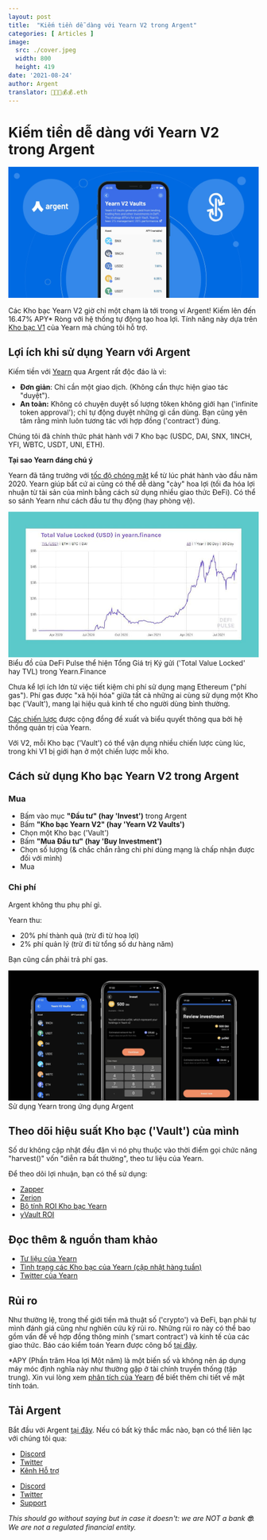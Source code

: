 ```yaml
---
layout: post
title:  "Kiếm tiền dễ dàng với Yearn V2 trong Argent"
categories: [ Articles ]
image:
  src: ./cover.jpeg
  width: 800
  height: 419
date: '2021-08-24'
author: Argent
translator: 🤖💵💵💰💰.eth
---
```


# Kiếm tiền dễ dàng với Yearn V2 trong Argent
![](Image1.jpg?w=2064&h=1080)

Các Kho bạc Yearn V2 giờ chỉ một chạm là tới trong ví Argent! Kiếm lên đến 16.47% APY\* Ròng với hệ thống tự động tạo hoa lợi. Tính năng này dựa trên [Kho bạc V1](https://www.argent.xyz/blog/yearn-vaults-in-argent/) của Yearn mà chúng tôi hỗ trợ.

## **Lợi ích khi sử dụng Yearn với Argent**

Kiếm tiền với [Yearn](https://yearn.finance/vaults) qua Argent rất độc đáo là vì:

* **Đơn giản**: Chỉ cần một giao dịch. (Không cần thực hiện giao tác "duyệt").
* **An toàn:** Không có chuyện duyệt số lượng tôken không giới hạn ('infinite token approval'); chỉ tự động duyệt những gì cần dùng. Bạn cũng yên tâm rằng mình luôn tương tác với hợp đồng ('contract') đúng.

Chúng tôi đã chính thức phát hành với 7 Kho bạc (USDC, DAI, SNX, 1INCH, YFI, WBTC, USDT, UNI, ETH).

**Tại sao Yearn đáng chú ý**

Yearn đã tăng trưởng với [tốc độ chóng mặt](https://defipulse.com/yearn.finance) kể từ lúc phát hành vào đầu năm 2020. Yearn giúp bất cứ ai cũng có thể dễ dàng "cày" hoa lợi (tối đa hóa lợi nhuận từ tài sản của mình bằng cách sử dụng nhiều giao thức ĐeFi). Có thể so sánh Yearn như cách đầu tư thụ động (hay phòng vệ).

![](Image2.jpg?w=944&h=549)
Biểu đồ của DeFi Pulse thể hiện Tổng Giá trị Ký gửi ('Total Value Locked' hay TVL) trong Yearn.Finance

Chưa kể lợi ích lớn từ việc tiết kiệm chi phí sử dụng mạng Ethereum ("phí gas"). Phí gas được "xã hội hóa" giữa tất cả những ai cùng sử dụng một Kho bạc ('Vault'), mang lại hiệu quả kinh tế cho người dùng bình thường.

[Các chiến lược](https://medium.com/yearn-state-of-the-vaults/the-vaults-at-yearn-9237905ffed3) được cộng đồng đề xuất và biểu quyết thông qua bởi hệ thống quản trị của Yearn.

Với V2, mỗi Kho bạc ('Vault') có thể vận dụng nhiều chiến lược cùng lúc, trong khi V1 bị giới hạn ở một chiến lược mỗi kho.

## **Cách sử dụng Kho bạc Yearn V2 trong Argent**

### **Mua**

* Bấm vào mục **"Đầu tư" (hay 'Invest')** trong Argent
* Bấm **"Kho bạc Yearn V2" (hay 'Yearn V2 Vaults')**
* Chọn một Kho bạc ('Vault')
* Bấm **"Mua Đầu tư" (hay 'Buy Investment')**
* Chọn số lượng (& chắc chắn rằng chi phí dùng mạng là chấp nhận được đối với mình)
* Mua

### **Chi phí**

Argent không thu phụ phí gì.

Yearn thu:

* 20% phí thành quả (trừ đi từ hoa lợi)
* 2% phí quản lý (trừ đi từ tổng số dư hàng năm)

Bạn cũng cần phải trả phí gas.

![](Image3.jpg?w=2500&h=1300)
Sử dụng Yearn trong ứng dụng Argent

## **Theo dõi hiệu suất Kho bạc ('Vault') của mình**

Số dư không cập nhật đều đặn vì nó phụ thuộc vào thời điểm gọi chức năng "harvest()" vốn "diễn ra bất thường", theo tư liệu của Yearn.

Để theo dõi lợi nhuận, bạn có thể sử dụng:

* [Zapper](https://zapper.fi/)
* [Zerion](https://app.zerion.io/)
* [Bộ tính ROI Kho bạc Yearn](https://yearn-roi.xyz/#/)
* [yVault ROI](https://yvault-roi.netlify.app/)

## **Đọc thêm & nguồn tham khảo**

* [Tư liệu của Yearn](https://docs.yearn.finance/)
* [Tình trạng các Kho bạc của Yearn (cập nhật hàng tuần)](https://medium.com/yearn-state-of-the-vaults/the-vaults-at-yearn-9237905ffed3)
* [Twitter của Yearn](https://twitter.com/iearnfinance) 

## **Rủi ro**

Như thường lệ, trong thế giới tiền mã thuật số ('crypto') và ĐeFi, bạn phải tự mình đánh giá cũng như nghiên cứu kỹ rủi ro. Những rủi ro này có thể bao gồm vấn đề về hợp đồng thông minh ('smart contract') và kinh tế của các giao thức. Báo cáo kiểm toán Yearn được công bố [tại đây](https://docs.yearn.finance/resources/audits).

\*APY (Phần trăm Hoa lợi Một năm) là một biến số và không nên áp dụng máy móc định nghĩa này như thường gặp ở tài chính truyền thống (tập trung). Xin vui lòng xem [phân tích của Yearn](https://docs.yearn.finance/resources/guides/how-to-understand-yvault-roi#roi-calculation) để biết thêm chi tiết về mặt tính toán.

## **Tải Argent**

Bắt đầu với Argent [tại đây](https://argent.link/yearn-v2-post). Nếu có bất kỳ thắc mắc nào, bạn có thể liên lạc với chúng tôi qua:

* [Discord](https://discord.com/invite/GWSyrHg)
* [Twitter](https://twitter.com/argentHQ)
* [Kênh Hỗ trợ](https://support.argent.xyz/hc/en-us)

- [Discord](https://discord.com/invite/GWSyrHg)
- [Twitter](https://twitter.com/argentHQ)
- [Support](https://support.argent.xyz/hc/en-us)

_This should go without saying but in case it doesn't: we are NOT a bank _**🙄**_. We are not a regulated financial entity._
